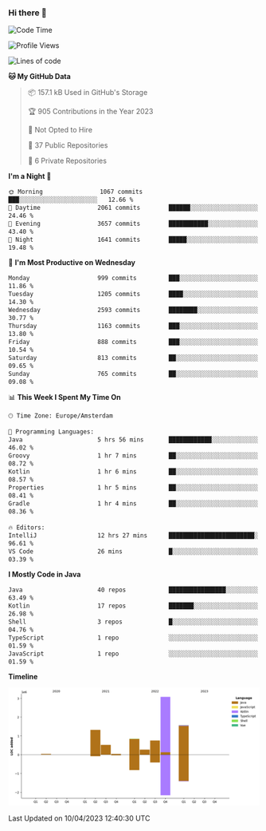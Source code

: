 ### Hi there 👋


<!--START_SECTION:waka-->
![Code Time](http://img.shields.io/badge/Code%20Time-3%2C145%20hrs%2050%20mins-blue)

![Profile Views](http://img.shields.io/badge/Profile%20Views-1-blue)

![Lines of code](https://img.shields.io/badge/From%20Hello%20World%20I%27ve%20Written-8.4%20million%20lines%20of%20code-blue)

**🐱 My GitHub Data** 

> 📦 157.1 kB Used in GitHub's Storage 
 > 
> 🏆 905 Contributions in the Year 2023
 > 
> 🚫 Not Opted to Hire
 > 
> 📜 37 Public Repositories 
 > 
> 🔑 6 Private Repositories 
 > 
**I'm a Night 🦉** 

```text
🌞 Morning                1067 commits        ███░░░░░░░░░░░░░░░░░░░░░░   12.66 % 
🌆 Daytime                2061 commits        ██████░░░░░░░░░░░░░░░░░░░   24.46 % 
🌃 Evening                3657 commits        ███████████░░░░░░░░░░░░░░   43.40 % 
🌙 Night                  1641 commits        █████░░░░░░░░░░░░░░░░░░░░   19.48 % 
```
📅 **I'm Most Productive on Wednesday** 

```text
Monday                   999 commits         ███░░░░░░░░░░░░░░░░░░░░░░   11.86 % 
Tuesday                  1205 commits        ████░░░░░░░░░░░░░░░░░░░░░   14.30 % 
Wednesday                2593 commits        ████████░░░░░░░░░░░░░░░░░   30.77 % 
Thursday                 1163 commits        ███░░░░░░░░░░░░░░░░░░░░░░   13.80 % 
Friday                   888 commits         ███░░░░░░░░░░░░░░░░░░░░░░   10.54 % 
Saturday                 813 commits         ██░░░░░░░░░░░░░░░░░░░░░░░   09.65 % 
Sunday                   765 commits         ██░░░░░░░░░░░░░░░░░░░░░░░   09.08 % 
```


📊 **This Week I Spent My Time On** 

```text
🕑︎ Time Zone: Europe/Amsterdam

💬 Programming Languages: 
Java                     5 hrs 56 mins       ████████████░░░░░░░░░░░░░   46.02 % 
Groovy                   1 hr 7 mins         ██░░░░░░░░░░░░░░░░░░░░░░░   08.72 % 
Kotlin                   1 hr 6 mins         ██░░░░░░░░░░░░░░░░░░░░░░░   08.57 % 
Properties               1 hr 5 mins         ██░░░░░░░░░░░░░░░░░░░░░░░   08.41 % 
Gradle                   1 hr 4 mins         ██░░░░░░░░░░░░░░░░░░░░░░░   08.36 % 

🔥 Editors: 
IntelliJ                 12 hrs 27 mins      ████████████████████████░   96.61 % 
VS Code                  26 mins             █░░░░░░░░░░░░░░░░░░░░░░░░   03.39 % 
```

**I Mostly Code in Java** 

```text
Java                     40 repos            ████████████████░░░░░░░░░   63.49 % 
Kotlin                   17 repos            ███████░░░░░░░░░░░░░░░░░░   26.98 % 
Shell                    3 repos             █░░░░░░░░░░░░░░░░░░░░░░░░   04.76 % 
TypeScript               1 repo              ░░░░░░░░░░░░░░░░░░░░░░░░░   01.59 % 
JavaScript               1 repo              ░░░░░░░░░░░░░░░░░░░░░░░░░   01.59 % 
```



**Timeline**

![Lines of Code chart](https://raw.githubusercontent.com/powercasgamer/powercasgamer/master/assets/bar_graph.png)


 Last Updated on 10/04/2023 12:40:30 UTC
<!--END_SECTION:waka-->
